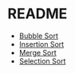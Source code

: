 # README

* [Bubble Sort](https://github.com/19cah/mdc/tree/ca7c248cd8d1c069f7ce811778c3205a9b4c0dfa/java-2/class-examples/BubbleSort.java)
* [Insertion Sort](https://github.com/19cah/mdc/tree/ca7c248cd8d1c069f7ce811778c3205a9b4c0dfa/java-2/class-examples/InsertionSort.java)
* [Merge Sort](https://github.com/19cah/mdc/tree/ca7c248cd8d1c069f7ce811778c3205a9b4c0dfa/java-2/class-examples/MergeSort.java)
* [Selection Sort](https://github.com/19cah/mdc/tree/ca7c248cd8d1c069f7ce811778c3205a9b4c0dfa/java-2/class-examples/SelectionSort.java)

